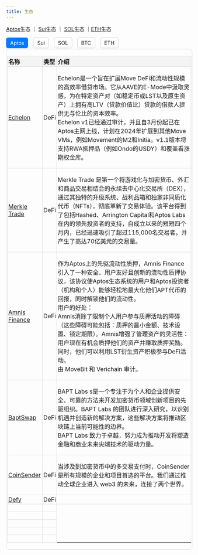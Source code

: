 ```yaml
---
title: 生态
---
```


[Aptos](https://aptosfoundation.org/ecosystem/projects/all)生态 ｜ [Sui]()生态 ｜ [SOL]()生态 ｜[ETH]()生态

<input type="radio" name="tabs" id="tab1" checked>
<label class="label" for="tab1">Aptos</label>

<input type="radio" name="tabs" id="tab2">
<label class="label"for="tab2">Sui</label>

<input type="radio" name="tabs" id="tab3">
<label class="label"for="tab3">SOL</label>

<input type="radio" name="tabs" id="tab4">
<label class="label" for="tab4">BTC</label>

<input type="radio" name="tabs" id="tab5">
<label class="label" for="tab5">ETH</label>

<div class="tab-content">
    <div id="aptos" class="tab-pane">
        <table>
            <tr>
                <th>名称</th>
                <th>类型</th>
                <th>介绍</th>
            </tr>
            <tr>
                <td>
                    <a href="https://echelon.market">
                    		Echelon
                    </a>
                </td>
                <td>
                    		DeFi
                </td>
                <td>
                		<p>
                		Echelon是一个旨在扩展Move DeFi和流动性规模的高效率借贷市场。它从AAVE的E-Mode中汲取灵感，为在特定资产对（如稳定币或LST以及原生资产）上拥有高LTV（贷款价值比）贷款的借款人提供无与伦比的资本效率。<br/>Echelon v1已经通过审计，并且自3月份起已在Aptos主网上线，计划在2024年扩展到其他Move VMs，例如Movement的M2和Initia。v1.1版本将支持RWA抵押品（例如Ondo的USDY）和覆盖看涨期权金库。</p>
</td>
            </tr>
            <tr>
                <td>
                		<a href="https://merkle.trade">Merkle Trade</a>
                </td>
                  <td>
                    		DeFi
                </td>
                <td>
                		<p>Merkle Trade 是第一个将游戏化与加密货币、外汇和商品交易相结合的永续去中心化交易所（DEX），通过其独特的升级系统、战利品箱和独家非同质化代币（NFTs），彻底革新了交易体验。该平台得到了包括Hashed、Arrington Capital和Aptos Labs在内的领先投资者的支持，自成立以来的短短四个月内，已经迅速吸引了超过115,000名交易者，并产生了高达70亿美元的交易量。</p>
                </td>
            </tr>
            <tr>
                <td>
                		<a href="https://amnis.finance/">Amnis Finance</a>
                </td>  
                <td>
                    		DeFi
                </td>
                <td>
                		<p>作为Aptos上的先驱流动性质押，Amnis Finance引入了一种安全、用户友好且创新的流动性质押协议，该协议使Aptos生态系统的用户和Aptos投资者（机构和个人）能够轻松地最大化他们APT代币的回报，同时解锁他们的流动性。	<br/>用户的好处：<br/>Amnis消除了限制个人用户参与质押活动的障碍（这些障碍可能包括：质押的最小金额、技术设置、锁定期限）。Amnis增强了管理资产的灵活性：用户现在有机会质押他们的资产并赚取质押奖励。同时，他们可以利用LST衍生资产积极参与DeFi活动。<br/>由 MoveBit 和 Verichain 审计。</p>
                </td>
            </tr>  
             <tr>
                <td>
                		<a href="https://baptswap.com/">BaptSwap</a>
                </td>
                  <td>
                    		DeFi
                </td>
                <td>
                		<p>BAPT Labs s是一个专注于为个人和企业提供安全、可靠的方法来开发加密货币领域创新项目的先驱组织。BAPT Labs 的团队进行深入研究，以识别机遇并创造新的解决方案，这些解决方案将推动区块链上当前可能性的边界。<br/>BAPT Labs 致力于卓越，努力成为推动开发将塑造金融和商业未来尖端技术的驱动力量。</p>
                </td>
            </tr> 
            <tr>
                <td>
                		<a href="https://coinsender.io/">CoinSender</a>
                </td>  
                <td>
                    		DeFi
                </td>
                <td>
                		<p>当涉及到加密货币中的多交易支付时，CoinSender 是所有规模的企业和项目首选的平台。我们通过推动全球企业进入 web3 的未来，连接了两个世界。</p>
                </td>
            </tr>
            <tr>
                <td>
                		<a href="https://avex.id/defy">Defy</a>
                </td>  <td>
                    		DeFi
                </td>
                <td>
                		<p></p>
                </td>
            </tr>
            <tr>
                <td>
                		<a href=""></a>
                </td>
                <td>
                		<p></p>
                </td>
            </tr>
            <tr>
                <td>
                		<a href=""></a>
                </td>
                <td>
                		<p></p>
                </td>
            </tr>
            <tr>
                <td>
                		<a href=""></a>
                </td>
                <td>
                		<p></p>
                </td>
            </tr>
            <tr>
                <td>
                		<a href=""></a>
                </td>
                <td>
                		<p></p>
                </td>
            </tr>
            <tr>
                <td>
                		<a href=""></a>
                </td>
                <td>
                		<p></p>
                </td>
            </tr>
        </table>
    </div>
    <div id="sui" class="tab-pane">
        <table>
            <tr>
                <th>名称</th>
              <th>类型</th>
                <th>介绍</th>
            </tr>
            <tr>
                <td>Data A</td>
                <td>Data A</td>
                <td>Data B</td>
            </tr>
            <!-- 更多行 -->
        </table>
        </table>
    </div>
    <div id="sol" class="tab-pane ">
        <table>
            <tr>
                <th>名称</th>
              <th>类型</th>
                <th>介绍</th>
            </tr>
            <tr>
                <td>none1</td>
                <td>none2</td>
                <td>none2</td>
            </tr>
            <!-- 更多行 -->
        </table>
    </div>
    <div id="btc" class="tab-pane">
        <table>
            <tr>
                <th>btc1</th>
                <th>btc1</th>
                <th>btc2</th>
            </tr>
            <tr>
                <td>none1</td>
                <td>none2</td>
                <td>none2</td>
            </tr>
            <!-- 更多行 -->
        </table>
    </div>
    <div id="eth" class="tab-pane">
        <table>
            <tr>
                <th>eth1</th>
                <th>eth2</th>
                <th>eth2</th>
            </tr>
            <tr>
                <td>none1</td>
                <td>none1</td>
                <td>none2</td>
            </tr>
            <!-- 更多行 -->
        </table>
    </div>

</div>

<style>

input[type="radio"] {
    display: none;
}

.label {
    display: inline-block;
    margin-right: 10px; /* 标签之间的间距 */
    padding: 5px 10px; /* 内边距 */
    border: 1px solid #ccc; /* 边框 */
    border-radius: 5px; /* 边框圆角 */
    background-color: #fff; /* 背景色 */
    cursor: pointer; /* 鼠标悬停时显示手形图标 */
    transition: background-color 0.3s, border-color 0.3s; /* 平滑过渡效果 */
}

.label:hover {
    background-color: #f0f0f0; /* 悬浮时的背景色 */
    border-color: #bbb; /* 悬浮时的边框色 */
}

/* 单选按钮被选中时的样式 */
input[type="radio"]:checked + .label {
    background-color: #007bff; /* 选中时的背景色 */
    color: white; /* 文字颜色 */
    border-color: #007bff; /* 选中时的边框色 */
}

/* 表格内容样式 */
.tab-content .tab-pane {
    display: none;
    width: 100%;
    margin-top: 2px;
    padding: 2px;
    border: 1px solid #ddd;
    border-radius: 8px;
}

.tab-content .tab-pane.active {
    display: block; /* 显示活动的内容 */
}

.tab-content table {
    width: 100%;
    border-collapse: collapse;
}

.tab-content th, .tab-content td {
    border: 1px solid #ddd;
    padding: 2px;
    text-align: left;
}

.tab-content th {
    background-color: #f4f4f4;
}

#tab1:checked ~ .tab-content #aptos,
#tab2:checked ~ .tab-content #sui,
#tab3:checked ~ .tab-content #sol,
#tab4:checked ~ .tab-content #btc,
#tab5:checked ~ .tab-content #eth {
    display: block;
}
</style>
